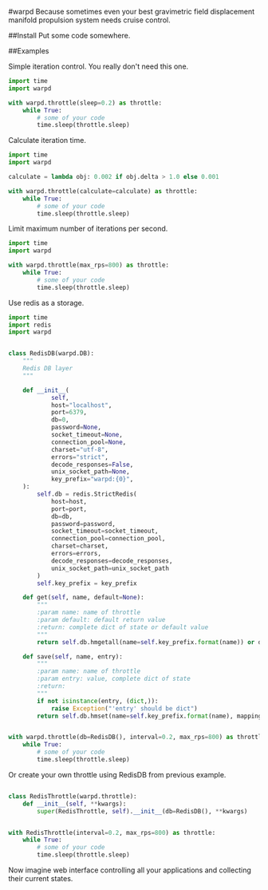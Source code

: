 #warpd
Because sometimes even your best gravimetric field displacement manifold propulsion system needs cruise control.

##Install
Put some code somewhere.

##Examples

Simple iteration control. You really don't need this one.
```python
import time
import warpd

with warpd.throttle(sleep=0.2) as throttle:
    while True:
        # some of your code
        time.sleep(throttle.sleep)
```

Calculate iteration time.
```python
import time
import warpd

calculate = lambda obj: 0.002 if obj.delta > 1.0 else 0.001

with warpd.throttle(calculate=calculate) as throttle:
    while True:
        # some of your code
        time.sleep(throttle.sleep)
```

Limit maximum number of iterations per second.
```python
import time
import warpd

with warpd.throttle(max_rps=800) as throttle:
    while True:
        # some of your code
        time.sleep(throttle.sleep)
```

Use redis as a storage.
```python
import time
import redis
import warpd


class RedisDB(warpd.DB):
    """
    Redis DB layer
    """

    def __init__(
            self,
            host="localhost",
            port=6379,
            db=0,
            password=None,
            socket_timeout=None,
            connection_pool=None,
            charset="utf-8",
            errors="strict",
            decode_responses=False,
            unix_socket_path=None,
            key_prefix="warpd:{0}",
    ):
        self.db = redis.StrictRedis(
            host=host,
            port=port,
            db=db,
            password=password,
            socket_timeout=socket_timeout,
            connection_pool=connection_pool,
            charset=charset,
            errors=errors,
            decode_responses=decode_responses,
            unix_socket_path=unix_socket_path
        )
        self.key_prefix = key_prefix

    def get(self, name, default=None):
        """
        :param name: name of throttle
        :param default: default return value
        :return: complete dict of state or default value
        """
        return self.db.hmgetall(name=self.key_prefix.format(name)) or default

    def save(self, name, entry):
        """
        :param name: name of throttle
        :param entry: value, complete dict of state
        :return:
        """
        if not isinstance(entry, (dict,)):
            raise Exception("'entry' should be dict")
        return self.db.hmset(name=self.key_prefix.format(name), mapping=entry)


with warpd.throttle(db=RedisDB(), interval=0.2, max_rps=800) as throttle:
    while True:
        # some of your code
        time.sleep(throttle.sleep)
```

Or create your own throttle using RedisDB from previous example.
```python

class RedisThrottle(warpd.throttle):
    def __init__(self, **kwargs):
        super(RedisThrottle, self).__init__(db=RedisDB(), **kwargs)


with RedisThrottle(interval=0.2, max_rps=800) as throttle:
    while True:
        # some of your code
        time.sleep(throttle.sleep)
```


Now imagine web interface controlling all your applications and collecting their current states.
